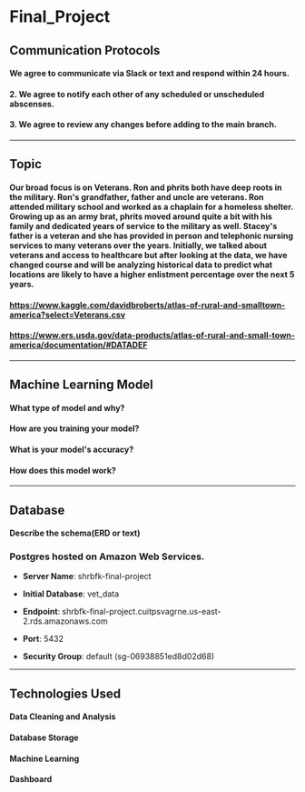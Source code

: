 # Final_Project
## Communication Protocols
#### We agree to communicate via Slack or text and respond within 24 hours. 
#### 2. We agree to notify each other of any scheduled or unscheduled abscenses. 
#### 3. We agree to review any changes before adding to the main branch.
___________________________________________________________________________________________________________________________________________________________________________________
## Topic
#### Our broad focus is on Veterans. Ron and phrits both have deep roots in the military. Ron's grandfather, father and uncle are veterans. Ron attended military school and worked as a chaplain for a homeless shelter. Growing up as an army brat, phrits moved around quite a bit with his family and dedicated years of service to the military as well. Stacey's father is a veteran and she has provided in person and telephonic nursing services to many veterans over the years. Initially, we talked about veterans and access to healthcare but after looking at the data, we have changed course and will be analyzing historical data to predict what locations are likely to have a higher enlistment percentage over the next 5 years. 
#### https://www.kaggle.com/davidbroberts/atlas-of-rural-and-smalltown-america?select=Veterans.csv
#### https://www.ers.usda.gov/data-products/atlas-of-rural-and-small-town-america/documentation/#DATADEF
___________________________________________________________________________________________________________________________________________________________________________________
## Machine Learning Model
#### What type of model and why?
#### How are you training your model?
#### What is your model's accuracy?
#### How does this model work?
___________________________________________________________________________________________________________________________________________________________________________________
## Database
#### Describe the schema(ERD or text)
### Postgres hosted on Amazon Web Services.

- **Server Name**: shrbfk-final-project

- **Initial Database**: vet_data

- **Endpoint**: shrbfk-final-project.cuitpsvagrne.us-east-2.rds.amazonaws.com

- **Port**: 5432

- **Security Group**: default (sg-06938851ed8d02d68)

___________________________________________________________________________________________________________________________________________________________________________________
## Technologies Used
#### Data Cleaning and Analysis
#### Database Storage
#### Machine Learning
#### Dashboard 
